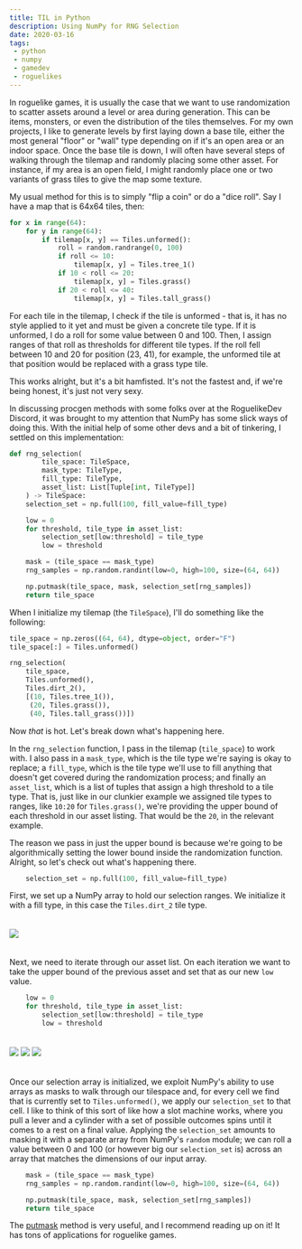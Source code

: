```yaml
---
title: TIL in Python
description: Using NumPy for RNG Selection
date: 2020-03-16
tags:
 - python
 - numpy
 - gamedev
 - roguelikes
---
```


In roguelike games, it is usually the case that we want to use randomization to scatter assets around a level or area during generation. This can be items, monsters, or even the distribution of the tiles themselves. For my own projects, I like to generate levels by first laying down a base tile, either the most general "floor" or "wall" type depending on if it's an open area or an indoor space. Once the base tile is down, I will often have several steps of walking through the tilemap and randomly placing some other asset. For instance, if my area is an open field, I might randomly place one or two variants of grass tiles to give the map some texture.

My usual method for this is to simply "flip a coin" or do a "dice roll". Say I have a map that is 64x64 tiles, then:

```python
for x in range(64):
	for y in range(64):
		if tilemap[x, y] == Tiles.unformed():
			roll = random.randrange(0, 100)
			if roll <= 10:
				tilemap[x, y] = Tiles.tree_1()
			if 10 < roll <= 20:
				tilemap[x, y] = Tiles.grass()
			if 20 < roll <= 40:
				tilemap[x, y] = Tiles.tall_grass()
```

For each tile in the tilemap, I check if the tile is unformed - that is, it has no style applied to it yet and must be given a concrete tile type. If it is unformed, I do a roll for some value between 0 and 100. Then, I assign ranges of that roll as thresholds for different tile types. If the roll fell between 10 and 20 for position (23, 41), for example, the unformed tile at that position would be replaced with a grass type tile.

This works alright, but it's a bit hamfisted. It's not the fastest and, if we're being honest, it's just not very sexy.

In discussing procgen methods with some folks over at the RoguelikeDev Discord, it was brought to my attention that NumPy has some slick ways of doing this. With the initial help of some other devs and a bit of tinkering, I settled on this implementation:

```python
def rng_selection(
		tile_space: TileSpace,
		mask_type: TileType,
		fill_type: TileType,
		asset_list: List[Tuple[int, TileType]]
	) -> TileSpace:
	selection_set = np.full(100, fill_value=fill_type)

	low = 0
	for threshold, tile_type in asset_list:
		selection_set[low:threshold] = tile_type
		low = threshold

	mask = (tile_space == mask_type)
	rng_samples = np.random.randint(low=0, high=100, size=(64, 64))

	np.putmask(tile_space, mask, selection_set[rng_samples])
	return tile_space
```

When I initialize my tilemap (the `TileSpace`), I'll do something like the following:

```python
tile_space = np.zeros((64, 64), dtype=object, order="F")
tile_space[:] = Tiles.unformed()

rng_selection(
	tile_space,
	Tiles.unformed(),
	Tiles.dirt_2(),
	[(10, Tiles.tree_1()),
	 (20, Tiles.grass()),
	 (40, Tiles.tall_grass())])
```

Now *that* is hot. Let's break down what's happening here.

In the `rng_selection` function, I pass in the tilemap (`tile_space`) to work with. I also pass in a `mask_type`, which is the tile type we're saying is okay to replace; a `fill_type`, which is the tile type we'll use to fill anything that doesn't get covered during the randomization process; and finally an `asset_list`, which is a list of tuples that assign a high threshold to a tile type. That is, just like in our clunkier example we assigned tile types to ranges, like `10:20` for `Tiles.grass()`, we're providing the upper bound of each threshold in our asset listing. That would be the `20`, in the relevant example.

The reason we pass in just the upper bound is because we're going to be algorithmically setting the lower bound inside the randomization function. Alright, so let's check out what's happening there.

```python
	selection_set = np.full(100, fill_value=fill_type)
```

First, we set up a NumPy array to hold our selection ranges. We initialize it with a fill type, in this case the `Tiles.dirt_2` tile type.

<img style="padding: 20px 0;" src="/rng_selections_1.svg">

Next, we need to iterate through our asset list. On each iteration we want to take the upper bound of the previous asset and set that as our new `low` value.

```python
	low = 0
	for threshold, tile_type in asset_list:
		selection_set[low:threshold] = tile_type
		low = threshold
```

<img style="padding: 20px 0;" src="/rng_selections_2.svg">

<img style="padding: 20px 0;" src="/rng_selections_3.svg">

<img style="padding: 20px 0;" src="/rng_selections_4.svg">

Once our selection array is initialized, we exploit NumPy's ability to use arrays as masks to walk through our tilespace and, for every cell we find that is currently set to `Tiles.unformed()`, we apply our `selection_set` to that cell. I like to think of this sort of like how a slot machine works, where you pull a lever and a cylinder with a set of possible outcomes spins until it comes to a rest on a final value. Applying the `selection_set` amounts to masking it with a separate array from NumPy's `random` module; we can roll a value between 0 and 100 (or however big our `selection_set` is) across an array that matches the dimensions of our input array.

```python
	mask = (tile_space == mask_type)
	rng_samples = np.random.randint(low=0, high=100, size=(64, 64))

	np.putmask(tile_space, mask, selection_set[rng_samples])
	return tile_space
```

The [putmask](https://numpy.org/doc/stable/reference/generated/numpy.putmask.html) method is very useful, and I recommend reading up on it! It has tons of applications for roguelike games.
